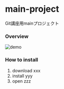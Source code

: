 # main-project
Git講座用mainプロジェクト

### Overview
![demo](images/sample_video.gif)


### How to install
1. download xxx
2. install yyy
3. open zzz
